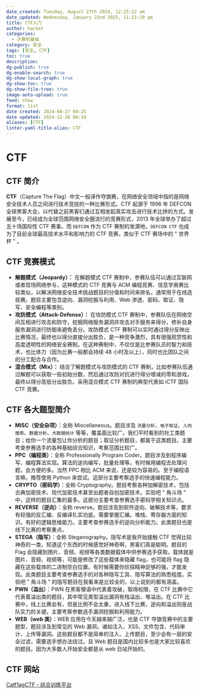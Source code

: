 ```yaml
---
date_created: Tuesday, August 27th 2024, 12:25:22 am
date_updated: Wednesday, January 22nd 2025, 11:11:29 pm
title: CTF入门
author: hacket
categories:
  - 计算机基础
category: 安全
tags: [安全, CTF]
toc: true
description: 
dg-publish: true
dg-enable-search: true
dg-show-local-graph: true
dg-show-toc: true
dg-show-file-tree: true
image-auto-upload: true
feed: show
format: list
date created: 2024-08-27 00:25
date updated: 2024-12-26 00:19
aliases: [CTF]
linter-yaml-title-alias: CTF
---
```


# CTF

## CTF 简介

**CTF**（Capture The Flag）中文一般译作夺旗赛，在网络安全领域中指的是网络安全技术人员之间进行技术竞技的一种比赛形式。CTF 起源于 1996 年 DEFCON 全球黑客大会，以代替之前黑客们通过互相发起真实攻击进行技术比拼的方式。发展至今，已经成为全球范围网络安全圈流行的竞赛形式，2013 年全球举办了超过五十场国际性 CTF 赛事。而 `DEFCON` 作为 CTF 赛制的发源地，`DEFCON CTF` 也成为了目前全球最高技术水平和影响力的 CTF 竞赛，类似于 CTF 赛场中的 " 世界杯 " 。

## CTF 竞赛模式

- **解题模式（Jeopardy）：** 在解题模式 CTF 赛制中，参赛队伍可以通过互联网或者现场网络参与，这种模式的 CTF 竞赛与 ACM 编程竞赛、信息学奥赛比较类似，以解决网络安全技术挑战题目的分值和时间来排名，通常用于在线选拔赛。题目主要包含逆向、漏洞挖掘与利用、Web 渗透、密码、取证、隐写、安全编程等类别。
- **攻防模式（Attack-Defense）：** 在攻防模式 CTF 赛制中，参赛队伍在网络空间互相进行攻击和防守，挖掘网络服务漏洞并攻击对手服务来得分，修补自身服务漏洞进行防御来避免丢分。攻防模式 CTF 赛制可以实时通过得分反映出比赛情况，最终也以得分直接分出胜负，是一种竞争激烈，具有很强观赏性和高度透明性的网络安全赛制。在这种赛制中，不仅仅是比参赛队员的智力和技术，也比体力（因为比赛一般都会持续 48 小时及以上），同时也比团队之间的分工配合与合作。
- **混合模式（Mix）：** 结合了解题模式与攻防模式的 CTF 赛制，比如参赛队伍通过解题可以获取一些初始分数，然后通过攻防对抗进行得分增减的零和游戏，最终以得分高低分出胜负。采用混合模式 CTF 赛制的典型代表如 iCTF 国际 CTF 竞赛。

## CTF 各大题型简介

- **MISC（安全杂项）**：全称 Miscellaneous。题目涉及 `流量分析`、`电子取证`、`人肉搜索`、`数据分析`、`大数据统计` 等等，覆盖面比较广。我们平时看到的社工类题目；给你一个流量包让你分析的题目；取证分析题目，都属于这类题目。主要考查参赛选手的各种基础综合知识，考察范围比较广。
- **PPC（编程类）**：全称 Professionally Program Coder。题目涉及到程序编写、编程算法实现。算法的逆向编写，批量处理等，有时候用编程去处理问题，会方便的多。当然 PPC 相比 ACM 来说，还是较为容易的。至于编程语言嘛，推荐使用 Python 来尝试。这部分主要考察选手的快速编程能力。
- **CRYPTO（密码学）**：全称 Cryptography。题目考察各种加解密技术，包括古典加密技术、现代加密技术甚至出题者自创加密技术。实验吧 " 角斗场 " 中，这样的题目汇集的最多。这部分主要考查参赛选手密码学相关知识点。
- **REVERSE（逆向）**：全称 reverse。题目涉及到软件逆向、破解技术等，要求有较强的反汇编、反编译扎实功底。需要掌握汇编，堆栈、寄存器方面的知识。有好的逻辑思维能力。主要考查参赛选手的逆向分析能力。此类题目也是线下比赛的考察重点。
- **STEGA（隐写）**：全称 Steganography。隐写术是我开始接触 CTF 觉得比较神奇的一类，知道这个东西的时候感觉好神奇啊，黑客们真是聪明。题目的 Flag 会隐藏到图片、音频、视频等各类数据载体中供参赛选手获取。载体就是图片、音频、视频等，可能是修改了这些载体来隐藏 flag，也可能将 flag 隐藏在这些载体的二进制空白位置。有时候需要你侦探精神足够的强，才能发现。此类题目主要考查参赛选手的对各种隐写工具、隐写算法的熟悉程度。实验吧 " 角斗场 " 的隐写题目在我看来是比较全的，以上说到的都有涵盖。
- **PWN（溢出）**：PWN 在黑客俚语中代表着攻破，取得权限，在 CTF 比赛中它代表着溢出类的题目，其中常见类型溢出漏洞有栈溢出、堆溢出。在 CTF 比赛中，线上比赛会有，但是比例不会太重，进入线下比赛，逆向和溢出则是战队实力的关键。主要考察参数选手漏洞挖掘和利用能力。
- **WEB（web 类）**：WEB 应用在今天越来越广泛，也是 CTF 夺旗竞赛中的主要题型，题目涉及到常见的 Web 漏洞，诸如注入、XSS、文件包含、代码审计、上传等漏洞。这些题目都不是简单的注入、上传题目，至少会有一层的安全过滤，需要选手想办法绕过。且 Web 题目是国内比较多也是大家比较喜欢的题目。因为大多数人开始安全都是从 web 日站开始的。

## CTF 网站

[Catf1agCTF - 综合训练平台](http://catf1ag.cn/)
